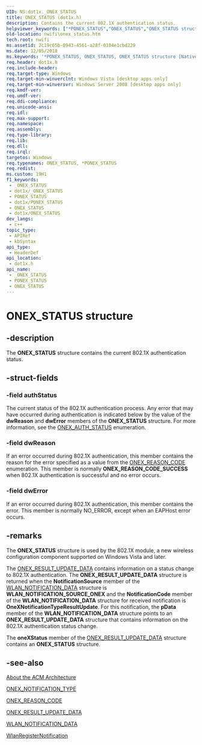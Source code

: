```yaml
---
UID: NS:dot1x._ONEX_STATUS
title: ONEX_STATUS (dot1x.h)
description: Contains the current 802.1X authentication status.
helpviewer_keywords: ["*PONEX_STATUS","ONEX_STATUS","ONEX_STATUS structure [NativeWIFI]","PONEX_STATUS","PONEX_STATUS structure pointer [NativeWIFI]","dot1x/ONEX_STATUS","dot1x/PONEX_STATUS","nwifi.onex_status"]
old-location: nwifi\onex_status.htm
tech.root: nwifi
ms.assetid: 2c19c65b-0943-4561-a28f-0104e1cbd229
ms.date: 12/05/2018
ms.keywords: '*PONEX_STATUS, ONEX_STATUS, ONEX_STATUS structure [NativeWIFI], PONEX_STATUS, PONEX_STATUS structure pointer [NativeWIFI], dot1x/ONEX_STATUS, dot1x/PONEX_STATUS, nwifi.onex_status'
req.header: dot1x.h
req.include-header: 
req.target-type: Windows
req.target-min-winverclnt: Windows Vista [desktop apps only]
req.target-min-winversvr: Windows Server 2008 [desktop apps only]
req.kmdf-ver: 
req.umdf-ver: 
req.ddi-compliance: 
req.unicode-ansi: 
req.idl: 
req.max-support: 
req.namespace: 
req.assembly: 
req.type-library: 
req.lib: 
req.dll: 
req.irql: 
targetos: Windows
req.typenames: ONEX_STATUS, *PONEX_STATUS
req.redist: 
ms.custom: 19H1
f1_keywords:
 - _ONEX_STATUS
 - dot1x/_ONEX_STATUS
 - PONEX_STATUS
 - dot1x/PONEX_STATUS
 - ONEX_STATUS
 - dot1x/ONEX_STATUS
dev_langs:
 - c++
topic_type:
 - APIRef
 - kbSyntax
api_type:
 - HeaderDef
api_location:
 - dot1x.h
api_name:
 - _ONEX_STATUS
 - PONEX_STATUS
 - ONEX_STATUS
---
```


# ONEX_STATUS structure


## -description

The <b>ONEX_STATUS</b> structure contains the current 802.1X authentication status.

## -struct-fields

### -field authStatus

The current status of the 802.1X authentication process. Any error that may have occurred during authentication is indicated below by the value of the <b>dwReason</b> and <b>dwError</b> members of the <b>ONEX_STATUS</b> structure. For more information, see the <a href="/windows/desktop/api/dot1x/ne-dot1x-onex_auth_status">ONEX_AUTH_STATUS</a> enumeration.

### -field dwReason

If an error occurred during 802.1X authentication, this member contains the reason for the error specified as a value from the <a href="/windows/desktop/api/dot1x/ne-dot1x-onex_reason_code">ONEX_REASON_CODE</a> enumeration. This member is normally <b>ONEX_REASON_CODE_SUCCESS</b> 
 when 802.1X authentication is successful and no error occurs.

### -field dwError

If an error occurred during 802.1X authentication, this member contains the error. This member is normally NO_ERROR, except when an EAPHost error occurs.

## -remarks

The <b>ONEX_STATUS</b> structure is used by the 802.1X module, a new wireless configuration component supported on Windows Vista and  later.  

The <a href="/windows/desktop/api/dot1x/ns-dot1x-onex_result_update_data">ONEX_RESULT_UPDATE_DATA</a> contains information on a status change to 802.1X authentication. The <b>ONEX_RESULT_UPDATE_DATA</b> structure is returned  when  the <b>NotificationSource</b> member of the <a href="/previous-versions/windows/desktop/legacy/ms706902(v=vs.85)">WLAN_NOTIFICATION_DATA</a> structure is <b>WLAN_NOTIFICATION_SOURCE_ONEX</b>  and the <b>NotificationCode</b> member of the <b>WLAN_NOTIFICATION_DATA</b> structure for received notification  is <b>OneXNotificationTypeResultUpdate</b>. For this notification, the <b>pData</b> member of the <b>WLAN_NOTIFICATION_DATA</b> structure points to an  <b>ONEX_RESULT_UPDATE_DATA</b> structure that contains information on the 802.1X authentication status change. 

The <b>oneXStatus</b> member of the <a href="/windows/desktop/api/dot1x/ns-dot1x-onex_result_update_data">ONEX_RESULT_UPDATE_DATA</a> structure contains an <b>ONEX_STATUS</b> structure.

## -see-also

<a href="/windows/desktop/NativeWiFi/about-the-acm-architecture">About the ACM Architecture</a>



<a href="/windows/desktop/api/dot1x/ne-dot1x-onex_notification_type">ONEX_NOTIFICATION_TYPE</a>



<a href="/windows/desktop/api/dot1x/ne-dot1x-onex_reason_code">ONEX_REASON_CODE</a>



<a href="/windows/desktop/api/dot1x/ns-dot1x-onex_result_update_data">ONEX_RESULT_UPDATE_DATA</a>



<a href="/previous-versions/windows/desktop/legacy/ms706902(v=vs.85)">WLAN_NOTIFICATION_DATA</a>



<a href="/windows/desktop/api/wlanapi/nf-wlanapi-wlanregisternotification">WlanRegisterNotification</a>

